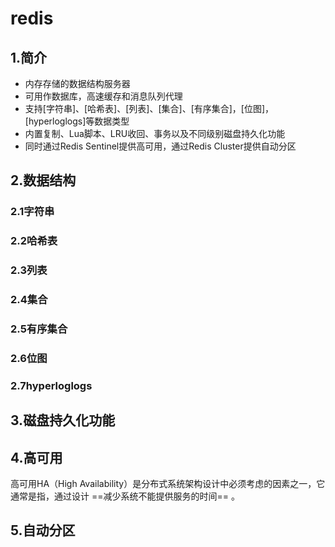 # redis
## 1.简介

- 内存存储的数据结构服务器
- 可用作数据库，高速缓存和消息队列代理
- 支持[字符串]、[哈希表]、[列表]、[集合]、[有序集合]，[位图]，[hyperloglogs]等数据类型
- 内置复制、Lua脚本、LRU收回、事务以及不同级别磁盘持久化功能
- 同时通过Redis Sentinel提供高可用，通过Redis Cluster提供自动分区





## 2.数据结构

### 2.1字符串

### 2.2哈希表

### 2.3列表

### 2.4集合

### 2.5有序集合

### 2.6位图

### 2.7hyperloglogs



## 3.磁盘持久化功能



## 4.高可用

高可用HA（High Availability）是分布式系统架构设计中必须考虑的因素之一，它通常是指，通过设计 ==减少系统不能提供服务的时间== 。

## 5.自动分区